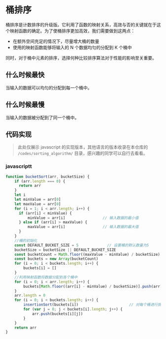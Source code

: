 # 桶排序

桶排序是计数排序的升级版。它利用了函数的映射关系，高效与否的关键就在于这个映射函数的确定。为了使桶排序更加高效，我们需要做到这两点： 

- 在额外空间充足的情况下，尽量增大桶的数量  
- 使用的映射函数能够将输入的 N 个数据均匀的分配到 K 个桶中  

同时，对于桶中元素的排序，选择何种比较排序算法对于性能的影响至关重要。

## 什么时候最快

当输入的数据可以均匀的分配到每一个桶中。

## 什么时候最慢

当输入的数据被分配到了同一个桶中。

## 代码实现

> 此处仅展示 javascript 的实现版本，其他语言的版本收录在本仓库的 `/codes/sorting_algorithm/` 目录，感兴趣的同学可以自行去看看。

### javascriptt

```javascript
function bucketSort(arr, bucketSize) {
    if (arr.length === 0) {
      return arr
    }
    let i
    let minValue = arr[0]
    let maxValue = arr[0]
    for (i = 1; i < arr.length; i++) {
      if (arr[i] < minValue) {
          minValue = arr[i]                 // 输入数据的最小值
      } else if (arr[i] > maxValue) {
          maxValue = arr[i]                 // 输入数据的最大值
      }
    }
    //桶的初始化
    const DEFAULT_BUCKET_SIZE = 5             // 设置桶的默认数量为5
    bucketSize = bucketSize || DEFAULT_BUCKET_SIZE
    const bucketCount = Math.floor((maxValue - minValue) / bucketSize) + 1   
    const buckets = new Array(bucketCount)
    for (i = 0; i < buckets.length; i++) {
        buckets[i] = []
    }
    //利用映射函数将数据分配到各个桶中
    for (i = 0; i < arr.length; i++) {
        buckets[Math.floor((arr[i] - minValue) / bucketSize)].push(arr[i])
    }
    arr.length = 0
    for (i = 0; i < buckets.length; i++) {
        insertionSort(buckets[i])                       // 对每个桶进行排序，这里使用了插入排序
        for (var j = 0; j < buckets[i].length; j++) {
            arr.push(buckets[i][j])                      
        }
    }
    return arr
}
```
